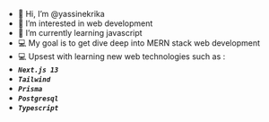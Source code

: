 - 👋 Hi, I’m @yassinekrika
- 👀 I’m interested in web development
- 🌱 I’m currently learning javascript
- 💻 My goal is to get dive deep into MERN stack web development
- 💻 Upsest with learning new web technologies such as :
- *****`Next.js 13`*****
- *****`Tailwind`*****
- *****`Prisma`*****
- *****`Postgresql`*****
- *****`Typescript`*****
